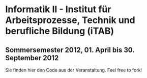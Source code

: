 Informatik II - Institut für Arbeitsprozesse, Technik und berufliche Bildung (iTAB)
===================================================================================
Sommersemester 2012, 01. April bis 30. September 2012
-----------------------------------------------------

Sie finden hier den Code aus der Veranstaltung. Feel free to fork!


